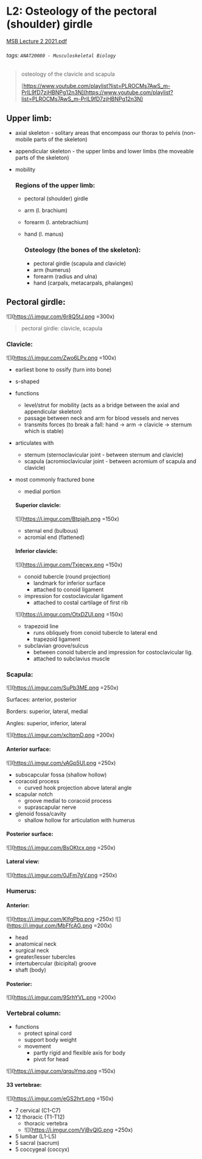 # L2: Osteology of the pectoral (shoulder) girdle
[MSB Lecture 2 2021.pdf](https://s3-us-west-2.amazonaws.com/secure.notion-static.com/5627a9cb-6aea-49c6-87a4-a2b0587b6323/MSB_Lecture_2_2021.pdf)
###### tags: `ANAT20080 - Musculoskeletal Biology`

> osteology of the clavicle and scapula
>
> [https://www.youtube.com/playlist?list=PLROCMs7AwS_m-PrIL9fD7zjHBNPg12n3N](https://www.youtube.com/playlist?list=PLROCMs7AwS_m-PrIL9fD7zjHBNPg12n3N)

## Upper limb:

- axial skeleton - solitary areas that encompass our thorax to pelvis (non-mobile parts of the skeleton)
- appendicular skeleton - the upper limbs and lower limbs (the moveable parts of the skeleton)
- mobility
    
    ### Regions of the upper limb:
    
    - pectoral (shoulder) girdle
    - arm (l. brachium)
    - forearm (l. antebrachium)
    - hand (l. manus)
        
        ### Osteology (the bones of the skeleton):
        
        - pectoral girdle (scapula and clavicle)
        - arm (humerus)
        - forearm (radius and ulna)
        - hand (carpals, metacarpals, phalanges)

## Pectoral girdle:

![](https://i.imgur.com/6r8Q5tJ.png =300x)

> pectoral girdle: clavicle, scapula

### Clavicle:

![](https://i.imgur.com/Zwo6LPv.png =100x)

- earliest bone to ossify (turn into bone)
- s-shaped
- functions
    - level/strut for mobility (acts as a bridge between the axial and appendicular skeleton)
    - passage between neck and arm for blood vessels and nerves
    - transmits forces (to break a fall: hand → arm → clavicle → sternum which is stable)
- articulates with
    - sternum (sternoclavicular joint - between sternum and clavicle)
    - scapula (acromioclavicular joint - between acromium of scapula and clavicle)
- most commonly fractured bone
    - medial portion
    
    #### Superior clavicle:
    
    ![](https://i.imgur.com/Btpjajh.png =150x)
    
    - sternal end (bulbous)
    - acromial end (flattened)
    
    #### Inferior clavicle:
    
    ![](https://i.imgur.com/Txjecwx.png =150x)
    
    - conoid tubercle (round projection)
        - landmark for inferior surface
        - attached to conoid ligament
    - impression for costoclavicular ligament
        - attached to costal cartilage of first rib
    
    ![](https://i.imgur.com/OtxDZUl.png =150x)
    
    - trapezoid line
        - runs obliquely from conoid tubercle to lateral end
        - trapezoid ligament
    - subclavian groove/sulcus
        - between conoid tubercle and impression for costoclavicular lig.
        - attached to subclavius muscle

### Scapula:

![](https://i.imgur.com/SuPb3ME.png =250x)

Surfaces: anterior, posterior

Borders: superior, lateral, medial

Angles: superior, inferior, lateral

![](https://i.imgur.com/xcltqmD.png =200x)

#### Anterior surface:

![](https://i.imgur.com/vAGp5UI.png =250x)

- subscapcular fossa (shallow hollow)
- coracoid process
    - curved hook projection above lateral angle
- scapular notch
    - groove medial to coracoid process
    - suprascapular nerve
- glenoid fossa/cavity
    - shallow hollow for articulation with humerus

#### Posterior surface:

![](https://i.imgur.com/BsOKtcx.png =250x)

#### Lateral view:

![](https://i.imgur.com/0JFm7gV.png =250x)

### Humerus:

#### Anterior:

![](https://i.imgur.com/KIfgPbq.png =250x) ![](https://i.imgur.com/MbFfcAG.png =200x)

- head
- anatomical neck
- surgical neck
- greater/lesser tubercles
- intertubercular (bicipital) groove
- shaft (body)

#### Posterior:

![](https://i.imgur.com/9SrhYVL.png =200x)

### Vertebral column:
- functions
    - protect spinal cord
    - support body weight
    - movement
        - partly rigid and flexible axis for body
        - pivot for head

![](https://i.imgur.com/qrquYmq.png =150x)

#### 33 vertebrae:

![](https://i.imgur.com/eGS2hrt.png =150x)
- 7 cervical (C1-C7)
- 12 thoracic (T1-T12)
    - thoracic vertebra
    - ![](https://i.imgur.com/VjBvQlG.png =250x)
- 5 lumbar (L1-L5)
- 5 sacral (sacrum)
- 5 coccygeal (coccyx)
